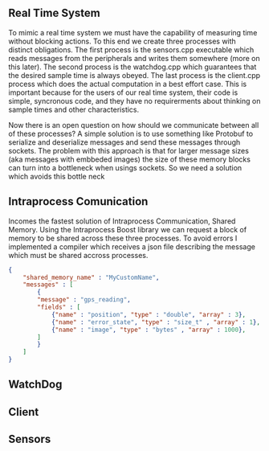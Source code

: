 ## Real Time System

To mimic a real time system we must have the capability of measuring time without blocking actions. To this end we
create three processes with distinct obligations. The first process is the sensors.cpp executable which reads messages from 
the peripherals and writes them somewhere (more on this later). The second process is the watchdog.cpp which guarantees 
that the desired sample time is always obeyed. The last process is the client.cpp process which does the actual computation 
in a best effort case. This is important because for the users of our real time system, their code is simple, syncronous code, 
and they have no requirerments about thinking on sample times and other characteristics. 

Now there is an open question on how should we communicate between all of these processes? A simple solution is to use 
something like Protobuf to serialize and deserialize messages and send these messages through sockets. The problem with
this approach is that for larger message sizes (aka messages with embbeded images) the size of these memory blocks can 
turn into a bottleneck when usings sockets. So we need a solution which avoids this bottle neck

## Intraprocess Comunication

Incomes the fastest solution of Intraprocess Communication, Shared Memory. Using the Intraprocess Boost library we can request 
a block of memory to be shared across these three processes. To avoid errors I implemented a compiler which receives a json 
file describing the message which must be shared accross processes.

```json
{
    "shared_memory_name" : "MyCustomName",
    "messages" : [
        {
        "message" : "gps_reading",
        "fields" : [
            {"name" : "position", "type" : "double", "array" : 3},
            {"name" : "error_state", "type" : "size_t" , "array" : 1},
            {"name" : "image", "type" : "bytes" , "array" : 1000},
        ]
        }
    ]
}
```

## WatchDog

## Client

## Sensors